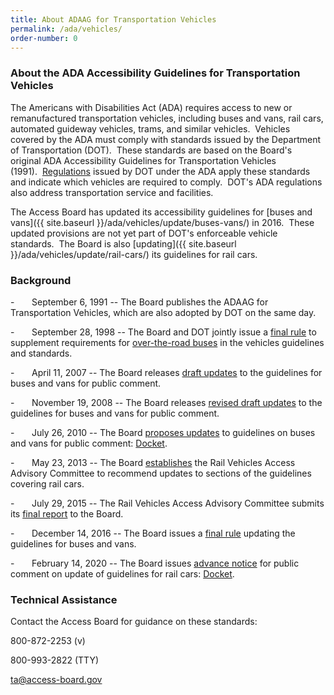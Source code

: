 ```yaml
---
title: About ADAAG for Transportation Vehicles
permalink: /ada/vehicles/
order-number: 0
---
```


### About the ADA Accessibility Guidelines for Transportation Vehicles

The Americans with Disabilities Act (ADA) requires access to new or remanufactured transportation vehicles, including buses and vans, rail cars, automated guideway vehicles, trams, and similar vehicles.  Vehicles covered by the ADA must comply with standards issued by the Department of Transportation (DOT).  These standards are based on the Board's original ADA Accessibility Guidelines for Transportation Vehicles (1991).  [Regulations](https://www.transit.dot.gov/regulations-and-guidance/civil-rights-ada/ada-regulations) issued by DOT under the ADA apply these standards and indicate which vehicles are required to comply.  DOT's ADA regulations also address transportation service and facilities. 

The Access Board has updated its accessibility guidelines for [buses and vans]({{ site.baseurl }}/ada/vehicles/update/buses-vans/) in 2016.  These updated provisions are not yet part of DOT's enforceable vehicle standards.  The Board is also [updating]({{ site.baseurl }}/ada/vehicles/update/rail-cars/) its guidelines for rail cars.  

### Background

-       September 6, 1991 -- The Board publishes the ADAAG for Transportation Vehicles, which are also adopted by DOT on the same day.

-       September 28, 1998 -- The Board and DOT jointly issue a [final rule](https://www.federalregister.gov/documents/1998/09/28/98-25420/americans-with-disabilities-act-accessibility-guidelines-for-transportation-vehicles-over-the-road) to supplement requirements for [over-the-road buses](https://www.federalregister.gov/documents/1998/09/28/98-25420/americans-with-disabilities-act-accessibility-guidelines-for-transportation-vehicles-over-the-road) in the vehicles guidelines and standards.

-       April 11, 2007 -- The Board releases [draft updates](https://beta.regulations.gov/document/ATBCB-2007-0006-0001) to the guidelines for buses and vans for public comment.

-       November 19, 2008 -- The Board releases [revised draft updates](https://beta.regulations.gov/document/ATBCB-2007-0006-0002) to the guidelines for buses and vans for public comment.

-       July 26, 2010 -- The Board [proposes updates](https://beta.regulations.gov/document/ATBCB-2010-0004-0001) to guidelines on buses and vans for public comment: [Docket](https://beta.regulations.gov/docket/ATBCB-2010-0004).

-       May 23, 2013 -- The Board [establishes](https://beta.regulations.gov/document/ATBCB-2013-0006-0010) the Rail Vehicles Access Advisory Committee to recommend updates to sections of the guidelines covering rail cars.

-       July 29, 2015 -- The Rail Vehicles Access Advisory Committee submits its [final report](https://beta.regulations.gov/document/ATBCB-2013-0006-0179) to the Board.

-       December 14, 2016 -- The Board issues a [final rule](https://beta.regulations.gov/document/ATBCB-2010-0004-0092) updating the guidelines for buses and vans.

-       February 14, 2020 -- The Board issues [advance notice](https://beta.regulations.gov/document/ATBCB-2020-0002-0001) for public comment on update of guidelines for rail cars: [Docket](https://beta.regulations.gov/document/ATBCB-2020-0002-0001/).


### Technical Assistance

Contact the Access Board for guidance on these standards:

800-872-2253 (v)

800-993-2822 (TTY)

[ta@access-board.gov](mailto:ta@access-board.gov)